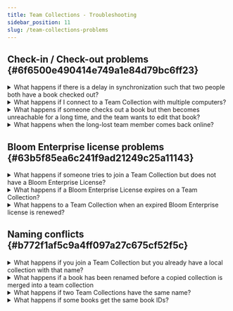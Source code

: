 ```yaml
---
title: Team Collections - Troubleshooting
sidebar_position: 11
slug: /team-collections-problems
---
```




## Check-in / Check-out problems {#6f6500e490414e749a1e84d79bc6ff23}

<details>
<summary>What happens if there is a delay in synchronization such that two people both have a book checked out?</summary>

This should happen only rarely. If it does happen, Dropbox will choose one of the users as the “winner” and one as the “loser”. On the “losing” machine, Bloom will notice within a minute or so that another user is editing the same book. Bloom will send that user back to the Collection tab, and any changes made to the book on the “losing” machine will be removed. Bloom will alert the user to what happened, and why.


</details>

<details>
<summary>What happens if I connect to a Team Collection with multiple computers? </summary>

You can join a Team Collection using multiple computers. To do this, use the same email address to register Bloom on each computer, and launch the `Join this Team Collection.joinBloomTC` file on each machine. (You’ll also need to use the same email address for Dropbox on both computers.)


Be aware that you can check out a book for editing _on only a single computer at a time._ If you have a book checked out on one computer and look at the same book on a different computer, Bloom will inform you that “This book is checked out to you, but on a different computer. You cannot edit the book on this computer, until you have checked it in on [the other computer’s name].”


![](./team-collections-problems.ad0649aa-33e0-42ca-96fc-4bc34f6f5fe9.png)


</details>

<details>
<summary>What happens if someone checks out a book but then becomes unreachable for a long time, and the team wants to edit that book?</summary>

The Team Collection Administrator can use the “Force Unlock” command to make the book editable again. 


:::caution

**“Force unlocking” a book is not the same as checking the book in!** 
When the administrator force-unlocks a book, any changes made by the user who originally checked the book out will not be saved to the shared team version. Instead, that version of the book will be moved to a “Lost and Found” folder. If you want to incorporate those changes into the shared team version later, you must do so by hand.

:::




![](./team-collections-problems.0b6f8ce5-01b1-41b5-a626-3ad637dfeabc.png)


</details>

<details>
<summary>What happens when the long-lost team member comes back online?</summary>

On the long-lost team member’s computer, Bloom will notice that the shared team version no longer has a “lock file” that indicates that he or she has that book checked out for editing. It is now likely that there are diverging versions of this book. Bloom will save the force-unlocked version to a special “Lost & Found” folder in Dropbox, remove that user’s edit access, and notify him or her of what just happened. 


If your long-lost teammate has been very productive and you want to use his versions of the books, you’ll need to retrieve them from the “Lost & Found” folder. It’s best to get a Bloom expert to help you do this. If you’re a confident computer user and want to do it yourself, see [Retrieving a Book from Lost & Found](/team-collections-advanced-topics#3f4663c924424e6b93158710b7d00ea2). 


</details>


## Bloom Enterprise license problems {#63b5f85ea6c241f9ad21249c25a11143}

<details>
<summary>What happens if someone tries to join a Team Collection but does not have a Bloom Enterprise License?</summary>

Enterprise Licenses are for the project, not people. So anyone joining a Team Collection is joining a collection that already has the Enterprise license set up.


</details>

<details>
<summary>What happens if a Bloom Enterprise License expires on a Team Collection?</summary>

The collections will keep working, but they will become disconnected from each other. Without the Bloom Enterprise enabled, the books on the team members’ computers will not synchronize with each other, nor will they have a checked-in/checked-out state.


</details>

<details>
<summary>What happens to a Team Collection when an expired Bloom Enterprise license is renewed? </summary>

Each user will have to rejoin the team collection. (This allows any edits that were done while not in enterprise mode to be properly merged.)


</details>


## Naming conflicts {#b772f1af5c9a4ff097a27c675cf52f5c}

<details>
<summary>What happens if you join a Team Collection but you already have a local collection with that name?</summary>

This has several answers.


Usually, the two collections are merged. Books that are unique to either collection are copied to the other. If a book is found in both places and they are not identical, the local version is moved to a special folder called “Lost & Found” and the Team Collection version is copied to the local folder.


If the local collection is found to be already connected to the Team Collection you are trying to join, Bloom will point this out in a message and open it normally. As a special case of this, if you have moved the Team Collection (for example, reorganizing your Dropbox, or switching from a LAN Team Collection to a Dropbox one), joining the collection in the new place will provide a way to reconnect them. (Otherwise, when Bloom can’t find the Team Collection at the old location, it will report that it is “disconnected”.)


</details>

<details>
<summary>What happens if a book has been renamed before a copied collection is merged into a team collection</summary>

Recall that if a user tries to join a Team Collection, but already has a collection with the same name as the Team Collection, Bloom will ask the user to _Join and Merge_ the local collection with the Team Collection_._ If the user agrees, Bloom will add the books in the user’s private collection to the Team Collection. 


Now, suppose that Joe got a copy of Fred’s collection. Fred’s collection isn’t a Team Collection — it’s just a regular Bloom collection. Since then, Joe has renamed _Book 1_ to _Joe’s book_, and Fred has renamed _Book 2_ to _Fred’s book_. Joe then makes his collection into a Team Collection, and invites Fred to join it. 


When Fred tries to join the Team Collection, Bloom will see that team collection has a book called _Joe’s book_, and that _Joe’s book_ has the same internal ID number as _Book 1_ in Fred’s local collection. Moreover, Bloom will see that _Book 2_ in the Team Collection has the same internal ID as _Fred’s book_ in Fred’s collection. Bloom has no way of knowing which name is right for each book, but a decision must be made, since we don’t want the resulting collection to end up with two books that have the same internal IDs.


In this situation, the Team Collection wins. Bloom will put Fred’s books _Book 1_ and _Fred’s book_ in a special Lost & Found folder, and update Fred’s local collection to have the Team Collection versions of _Joe’s book_ and _Book 2_.


</details>

<details>
<summary>What happens if two Team Collections have the same name? </summary>

Suppose Fred is creating books in the VMU language. He creates a Team Collection called “VMU books” and shares it with his friend Joe. Joe joins Fred’s “VMU Books” team collection. 


Joe’s friend Sally is also creating books for the VMU language. Sally also creates a Team Collection called “VMU Books”, and shares it with Joe. But when Joe tries to join Sally’s collection, Bloom disables the Join button and tell Joe that he already has a collection called “VMU Books”, and it is not the same collection as the one he is trying to join. 


What to do: 

- _If Fred, Sally, and Joe want to work together, they should decide which collection they should all use._ In this case, they agreed that Sally’s collection was the best.
	- If Sally invites Fred to join her collection, he will get the same warning as Joe did, because he still has a Team Collection with the same name as Sally’s Team Collection. Fred should [remove his Team Collection](/team-collections-advanced-topics#3a6243f616134809b5b9c06e5748094f) and try again. This time Bloom will merge Fred’s local collection with Sally’s Team Collection. Sally’s collection will now contain all the books. Now that Fred’s collection is gone, Joe can join Sally’s collection.
- _If Fred and Sally do not want to work together, they should_ [_choose different names for their Team Collections_](/team-collections-advanced-topics#22fd4aa3440a47b6a7ab9ed66028ca08) _so that Joe can work with them both._

</details>

<details>
<summary>What happens if some books get the same book IDs?</summary>

Sometimes, two (or more) books are sent to the Dropbox cloud with the same book ID. It is unclear why this problem might occur, but if it does, the Team Collection administrator will need to resolve the conflict.


The administrator should follow these steps:  


Step 1:

- Using Windows Explorer, open the Team Collection folder under the Dropbox directory
- Open the **Books** folder
- Find the two (or more) **.bloom** files listed in the error report that share the same book ID.

Step 2:


You will need to determine which one of these files is the correct/good version and which ones are not. By [installing BloomPUB Viewer](/bloompub-viewer), you can view and examine these books directly to determine which ones should be deleted. 


Delete the file directly in Dropbox and choose “Delete everywhere” when prompted:


![](./team-collections-problems.8184693d-900b-4cfb-84d3-a0202ddc4465.png)


</details>

